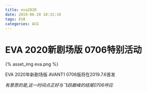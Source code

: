 ```yaml
---
title: eva2020
date: 2019-06-28 10:31:19
tags: EVA
categories: ACG
---
```


# EVA 2020新剧场版 0706特别活动

{% asset_img eva.png %}

<!-- more-->

EVA 2020年新剧场版 AVANT1 0706版将在2019.7.6首发

*有意思的是,这一时间点正好与飞跃巅峰的结尾0706呼应*






